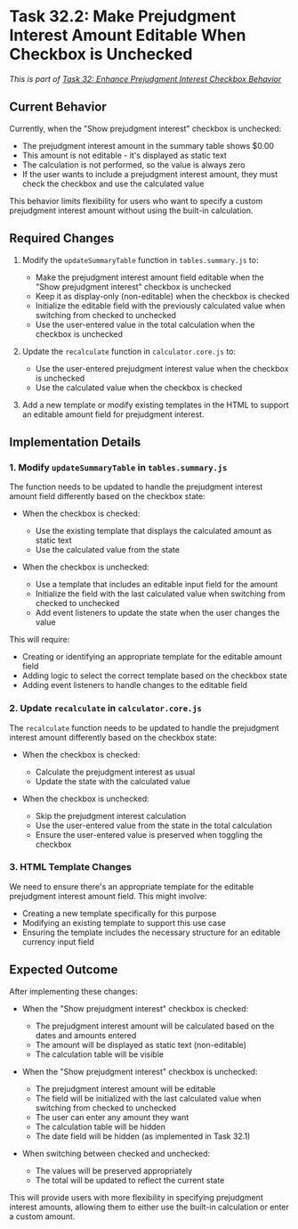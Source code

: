 # Task 32.2: Make Prejudgment Interest Amount Editable When Checkbox is Unchecked

*This is part of [Task 32: Enhance Prejudgment Interest Checkbox Behavior](./32_Enhance_Prejudgment_Interest_Checkbox_Behavior.md)*

## Current Behavior

Currently, when the "Show prejudgment interest" checkbox is unchecked:
- The prejudgment interest amount in the summary table shows $0.00
- This amount is not editable - it's displayed as static text
- The calculation is not performed, so the value is always zero
- If the user wants to include a prejudgment interest amount, they must check the checkbox and use the calculated value

This behavior limits flexibility for users who want to specify a custom prejudgment interest amount without using the built-in calculation.

## Required Changes

1. Modify the `updateSummaryTable` function in `tables.summary.js` to:
   - Make the prejudgment interest amount field editable when the "Show prejudgment interest" checkbox is unchecked
   - Keep it as display-only (non-editable) when the checkbox is checked
   - Initialize the editable field with the previously calculated value when switching from checked to unchecked
   - Use the user-entered value in the total calculation when the checkbox is unchecked

2. Update the `recalculate` function in `calculator.core.js` to:
   - Use the user-entered prejudgment interest value when the checkbox is unchecked
   - Use the calculated value when the checkbox is checked

3. Add a new template or modify existing templates in the HTML to support an editable amount field for prejudgment interest.

## Implementation Details

### 1. Modify `updateSummaryTable` in `tables.summary.js`

The function needs to be updated to handle the prejudgment interest amount field differently based on the checkbox state:

- When the checkbox is checked:
  - Use the existing template that displays the calculated amount as static text
  - Use the calculated value from the state

- When the checkbox is unchecked:
  - Use a template that includes an editable input field for the amount
  - Initialize the field with the last calculated value when switching from checked to unchecked
  - Add event listeners to update the state when the user changes the value

This will require:
- Creating or identifying an appropriate template for the editable amount field
- Adding logic to select the correct template based on the checkbox state
- Adding event listeners to handle changes to the editable field

### 2. Update `recalculate` in `calculator.core.js`

The `recalculate` function needs to be updated to handle the prejudgment interest amount differently based on the checkbox state:

- When the checkbox is checked:
  - Calculate the prejudgment interest as usual
  - Update the state with the calculated value

- When the checkbox is unchecked:
  - Skip the prejudgment interest calculation
  - Use the user-entered value from the state in the total calculation
  - Ensure the user-entered value is preserved when toggling the checkbox

### 3. HTML Template Changes

We need to ensure there's an appropriate template for the editable prejudgment interest amount field. This might involve:

- Creating a new template specifically for this purpose
- Modifying an existing template to support this use case
- Ensuring the template includes the necessary structure for an editable currency input field

## Expected Outcome

After implementing these changes:

- When the "Show prejudgment interest" checkbox is checked:
  - The prejudgment interest amount will be calculated based on the dates and amounts entered
  - The amount will be displayed as static text (non-editable)
  - The calculation table will be visible

- When the "Show prejudgment interest" checkbox is unchecked:
  - The prejudgment interest amount will be editable
  - The field will be initialized with the last calculated value when switching from checked to unchecked
  - The user can enter any amount they want
  - The calculation table will be hidden
  - The date field will be hidden (as implemented in Task 32.1)

- When switching between checked and unchecked:
  - The values will be preserved appropriately
  - The total will be updated to reflect the current state

This will provide users with more flexibility in specifying prejudgment interest amounts, allowing them to either use the built-in calculation or enter a custom amount.
